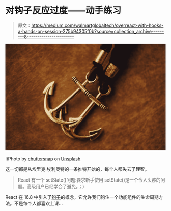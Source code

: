 # 对钩子反应过度——动手练习

> 原文：<https://medium.com/walmartglobaltech/overreact-with-hooks-a-hands-on-session-275b94305f0b?source=collection_archive---------8----------------------->

![](img/69604e983314d93b60784eb73eed77f9.png)

ItPhoto by [chuttersnap](https://unsplash.com/@chuttersnap?utm_source=medium&utm_medium=referral) on [Unsplash](https://unsplash.com?utm_source=medium&utm_medium=referral)

这一切都是从埃里克·埃利奥特的一条推特开始的，每个人都失去了理智。

> React 有一个 setState()问题:要求新手使用 setState()是一个令人头疼的问题。高级用户已经学会了避免。；)

React 在 16.8 中引入了[钩子](https://reactjs.org/docs/hooks-intro.html)的概念，它允许我们钩住一个功能组件的生命周期方法。不是每个人都喜欢上课…